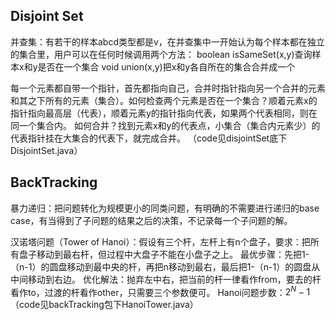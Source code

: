 ## Disjoint Set
并查集：有若干的样本abcd类型都是v，在并查集中一开始认为每个样本都在独立的集合里，用户可以在任何时候调用两个方法：
boolean isSameSet(x,y)查询样本x和y是否在一个集合
void union(x,y)把x和y各自所在的集合合并成一个

每一个元素都自带一个指针，首先都指向自己，合并时指针指向另一个合并的元素和其之下所有的元素（集合）。如何检查两个元素是否在一个集合？顺着元素x的指针指向最高层（代表），顺着元素y的指针指向代表，如果两个代表相同，则在同一个集合内。
如何合并？找到元素x和y的代表点，小集合（集合内元素少）的代表指针挂在大集合的代表下，就完成合并。
（code见disjointSet底下DisjointSet.java）

## BackTracking
暴力递归：把问题转化为规模更小的同类问题，有明确的不需要进行递归的base case，有当得到了子问题的结果之后的决策，不记录每一个子问题的解。

汉诺塔问题（Tower of Hanoi）：假设有三个杆，左杆上有n个盘子，要求：把所有盘子移动到最右杆，但过程中大盘子不能在小盘子之上。
最优步骤：先把1-（n-1）的圆盘移动到最中央的杆，再把n移动到最右，最后把1-（n-1）的圆盘从中间移动到右边。
优化解法：抛弃左中右，把当前的杆一律看作from，要去的杆看作to，过渡的杆看作other，只需要三个参数便可。
Hanoi问题步数：$2^N-1$
（code见backTracking包下HanoiTower.java）
